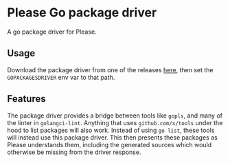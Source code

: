 # Please Go package driver

A go package driver for Please. 

## Usage
Download the package driver from one of the releases 
[here](https://github.com/please-build/go-rules/releases?q=plz-gopackagesdriver-*&expanded=true), then set 
the `GOPACKAGESDRIVER` env var to that path.

## Features
The package driver provides a bridge between tools like `gopls`, and many of the linter in `golangci-lint`. Anything 
that uses `github.com/x/tools` under the hood to list packages will also work. Instead of using `go list`, these tools 
will instead use this package driver. This then presents these packages as Please understands them, including the 
generated sources which would otherwise be missing from the driver response.  
